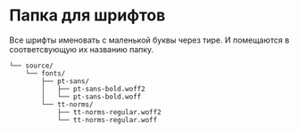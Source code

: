 # Папка для шрифтов

Все шрифты именовать с маленькой буквы через тире. И помещаются в соответсвующую их названию папку.

```shell
└── source/
    └── fonts/
        ├── pt-sans/
        │   ├── pt-sans-bold.woff2
        │   └── pt-sans-bold.woff
        └── tt-norms/
            ├── tt-norms-regular.woff2
            └── tt-norms-regular.woff
```

